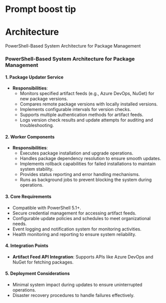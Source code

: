 # Prompt boost tip

# Architecture

PowerShell-Based System Architecture for Package Management

### PowerShell-Based System Architecture for Package Management

#### 1. **Package Updater Service**

- **Responsibilities**:
    - Monitors specified artifact feeds (e.g., Azure DevOps, NuGet) for new package versions.
    - Compares remote package versions with locally installed versions.
    - Implements configurable intervals for version checks.
    - Supports multiple authentication methods for artifact feeds.
    - Logs version check results and update attempts for auditing and troubleshooting.



#### 2. **Worker Components**

- **Responsibilities**:
    - Executes package installation and upgrade operations.
    - Handles package dependency resolution to ensure smooth updates.
    - Implements rollback capabilities for failed installations to maintain system stability.
    - Provides status reporting and error handling mechanisms.
    - Runs as background jobs to prevent blocking the system during operations.

#### 3. **Core Requirements**

- Compatible with PowerShell 5.1+.
- Secure credential management for accessing artifact feeds.
- Configurable update policies and schedules to meet organizational needs.
- Event logging and notification system for monitoring activities.
- Health monitoring and reporting to ensure system reliability.

#### 4. **Integration Points**

- **Artifact Feed API Integration**: Supports APIs like Azure DevOps and NuGet for fetching packages.

#### 5. **Deployment Considerations**

- Minimal system impact during updates to ensure uninterrupted operations.
- Disaster recovery procedures to handle failures effectively.